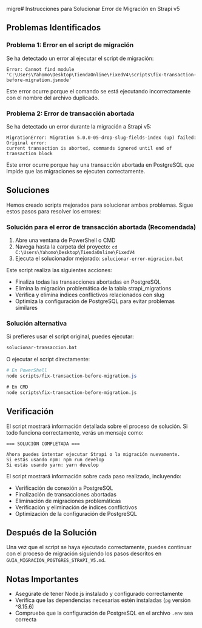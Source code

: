 migre# Instrucciones para Solucionar Error de Migración en Strapi v5

## Problemas Identificados

### Problema 1: Error en el script de migración

Se ha detectado un error al ejecutar el script de migración:

```
Error: Cannot find module 'C:\Users\Yahomo\Desktop\TiendaOnline\FixedV4\scripts\fix-transaction-before-migration.jsnode'
```

Este error ocurre porque el comando se está ejecutando incorrectamente con el nombre del archivo duplicado.

### Problema 2: Error de transacción abortada

Se ha detectado un error durante la migración a Strapi v5:

```
MigrationError: Migration 5.0.0-05-drop-slug-fields-index (up) failed: Original error: 
current transaction is aborted, commands ignored until end of transaction block
```

Este error ocurre porque hay una transacción abortada en PostgreSQL que impide que las migraciones se ejecuten correctamente.

## Soluciones

Hemos creado scripts mejorados para solucionar ambos problemas. Sigue estos pasos para resolver los errores:

### Solución para el error de transacción abortada (Recomendada)

1. Abre una ventana de PowerShell o CMD
2. Navega hasta la carpeta del proyecto: `cd C:\Users\Yahomo\Desktop\TiendaOnline\FixedV4`
3. Ejecuta el solucionador mejorado: `solucionar-error-migracion.bat`

Este script realiza las siguientes acciones:
- Finaliza todas las transacciones abortadas en PostgreSQL
- Elimina la migración problemática de la tabla strapi_migrations
- Verifica y elimina índices conflictivos relacionados con slug
- Optimiza la configuración de PostgreSQL para evitar problemas similares

### Solución alternativa

Si prefieres usar el script original, puedes ejecutar:

```cmd
solucionar-transaccion.bat
```

O ejecutar el script directamente:

```powershell
# En PowerShell
node scripts/fix-transaction-before-migration.js
```

```cmd
# En CMD
node scripts\fix-transaction-before-migration.js
```

## Verificación

El script mostrará información detallada sobre el proceso de solución. Si todo funciona correctamente, verás un mensaje como:

```
=== SOLUCIÓN COMPLETADA ===

Ahora puedes intentar ejecutar Strapi o la migración nuevamente.
Si estás usando npm: npm run develop
Si estás usando yarn: yarn develop
```

El script mostrará información sobre cada paso realizado, incluyendo:
- Verificación de conexión a PostgreSQL
- Finalización de transacciones abortadas
- Eliminación de migraciones problemáticas
- Verificación y eliminación de índices conflictivos
- Optimización de la configuración de PostgreSQL

## Después de la Solución

Una vez que el script se haya ejecutado correctamente, puedes continuar con el proceso de migración siguiendo los pasos descritos en `GUIA_MIGRACION_POSTGRES_STRAPI_V5.md`.

## Notas Importantes

- Asegúrate de tener Node.js instalado y configurado correctamente
- Verifica que las dependencias necesarias estén instaladas (`pg` versión ^8.15.6)
- Comprueba que la configuración de PostgreSQL en el archivo `.env` sea correcta